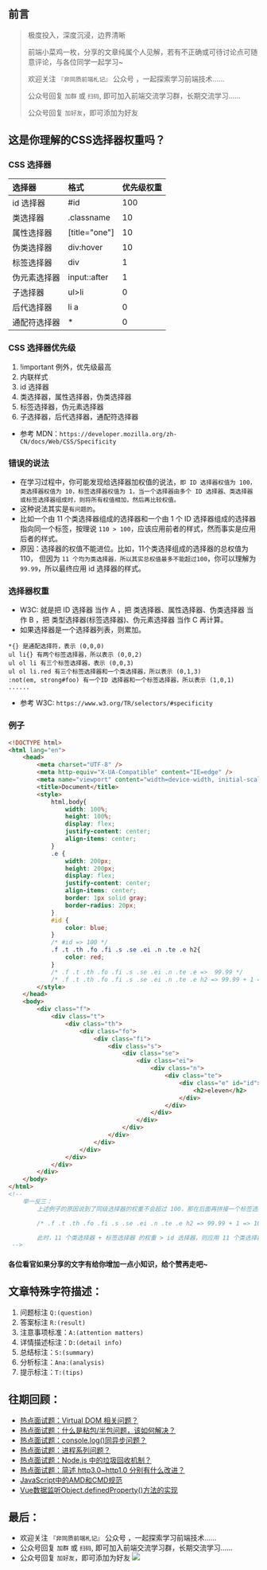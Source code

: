 ## 前言
>  极度投入，深度沉浸，边界清晰
>
>  前端小菜鸡一枚，分享的文章纯属个人见解，若有不正确或可待讨论点可随意评论，与各位同学一起学习~
>
>  欢迎关注 `『非同质前端札记』` 公众号 ，一起探索学习前端技术......
>
>  公众号回复 `加群` 或 `扫码`, 即可加入前端交流学习群，长期交流学习......
>
>  公众号回复 `加好友`，即可添加为好友

## 这是你理解的CSS选择器权重吗？
### CSS 选择器
| 选择器 | 格式 | 优先级权重 |
| :--- | :--- | :--- |
| id 选择器 | #id | 100 |
| 类选择器 | .classname | 10 |
| 属性选择器 | [title="one"] | 10 |
| 伪类选择器 | div:hover | 10 |
| 标签选择器 | div | 1 |
| 伪元素选择器 | input::after | 1 |
| 子选择器 |  ul>li | 0 |
| 后代选择器 |  li a | 0 |
| 通配符选择器 | * | 0 |

### CSS 选择器优先级
1.  !important 例外，优先级最高
2.  内联样式
3.  id 选择器
4.  类选择器，属性选择器，伪类选择器
5.  标签选择器，伪元素选择器
6.  子选择器，后代选择器，通配符选择器
-   参考 MDN：`https://developer.mozilla.org/zh-CN/docs/Web/CSS/Specificity`

### 错误的说法
-   在学习过程中，你可能发现给选择器加权值的说法，`即 ID 选择器权值为 100，类选择器权值为 10，标签选择器权值为 1，当一个选择器由多个 ID 选择器、类选择器或标签选择器组成时，则将所有权值相加，然后再比较权值。`
-   这种说法其实是`有问题的`。
-   比如一个由 11 个类选择器组成的选择器和一个由 1 个 ID 选择器组成的选择器指向同一个标签，按理说 `110 > 100`，应该应用前者的样式，然而事实是应用后者的样式。
-   原因：选择器的权值不能进位。比如，11个类选择组成的选择器的总权值为 110， 但因为 `11 个均为类选择器，所以其实总权值最多不能超过100`，你可以理解为`99.99`，所以最终应用 id 选择器的样式。

### 选择器权重
-   W3C: 就是把 ID 选择器 当作 A ，把 类选择器、属性选择器、伪类选择器 当作 B ，把 类型选择器(标签选择器)、伪元素选择器 当作 C 再计算。
-   如果选择器是一个选择器列表，则累加。
```
*{} 是通配选择符，表示 (0,0,0)
ul li{} 有两个标签选择器，所以表示 (0,0,2)
ul ol li 有三个标签选择器，表示 (0,0,3)
ul ol li.red 有三个标签选择器和一个类选择器，所以表示 (0,1,3)
:not(em, strong#foo) 有一个ID 选择器和一个标签选择器，所以表示 (1,0,1)
......
```
-   参考 W3C: `https://www.w3.org/TR/selectors/#specificity`

### 例子
```html
<!DOCTYPE html>
<html lang="en">
    <head>
        <meta charset="UTF-8" />
        <meta http-equiv="X-UA-Compatible" content="IE=edge" />
        <meta name="viewport" content="width=device-width, initial-scale=1.0" />
        <title>Document</title>
        <style>
            html,body{
                width: 100%;
                height: 100%;
                display: flex;
                justify-content: center;
                align-items: center;
            }
            .e {
                width: 200px;
                height: 200px;
                display: flex;
                justify-content: center;
                align-items: center;
                border: 1px solid gray;
                border-radius: 20px;
            }
            #id {
                color: blue;
            }
            /* #id => 100 */
            .f .t .th .fo .fi .s .se .ei .n .te .e h2{
                color: red;
            }
            /* .f .t .th .fo .fi .s .se .ei .n .te .e =>  99.99 */
            /* .f .t .th .fo .fi .s .se .ei .n .te .e h2 => 99.99 + 1 => 100.99*/
        </style>
    </head>
    <body>
        <div class="f">
            <div class="t">
                <div class="th">
                    <div class="fo">
                        <div class="fi">
                            <div class="s">
                                <div class="se">
                                    <div class="ei">
                                        <div class="n">
                                            <div class="te">
                                                <div class="e" id="id">
                                                    <h2>eleven</h2>
                                                </div>
                                            </div>
                                        </div>
                                    </div>
                                </div>
                            </div>
                        </div>
                    </div>
                </div>
            </div>
        </div>
    </body>
</html>
<!--
    举一反三：
        上述例子的原因说到了同级选择器的权重不会超过 100，那在后面再拼接一个标签选择器呢？

        /* .f .t .th .fo .fi .s .se .ei .n .te .e h2 => 99.99 + 1 => 100.99*/

        此时，11 个类选择器 + 标签选择器 的权重 > id 选择器，则应用 11 个类选择器 + 标签选择器 的样式
 -->
```
#### 各位看官如果分享的文字有给你增加一点小知识，给个赞再走吧~

## 文章特殊字符描述：
1. 问题标注 `Q:(question)`
2. 答案标注 `R:(result)`
3. 注意事项标准：`A:(attention matters)`
4. 详情描述标注：`D:(detail info)`
5. 总结标注：`S:(summary)`
6. 分析标注：`Ana:(analysis)`
7. 提示标注：`T:(tips)`

## 往期回顾：
-   [热点面试题：Virtual DOM 相关问题？](https://mp.weixin.qq.com/s/s3BBhTH9g2OrtOpyJ4tzbQ)
-   [热点面试题：什么是粘包/半包问题，该如何解决？](https://mp.weixin.qq.com/s/SORAN1c0_Pntajvjl-jK4g)
-   [热点面试题：console.log()同异步问题？](https://mp.weixin.qq.com/s/9ewYuCazPaZhDHwrfIWxTQ)
-   [热点面试题：进程系列问题？](https://mp.weixin.qq.com/s/J5ayE5XJElBFzn38qo7ytQ)
-   [热点面试题：Node.js 中的垃圾回收机制？](https://mp.weixin.qq.com/s/Guku1ARej2ZHwnrbXxmJJA)
-   [热点面试题：简述 http3.0~http1.0 分别有什么改进？](https://mp.weixin.qq.com/s/LkOWiDj5O68T85-577_UPA)
-   [JavaScript中的AMD和CMD规范](https://mp.weixin.qq.com/s/LkOWiDj5O68T85-577_UPA)
-   [Vue数据监听Object.definedProperty()方法的实现](https://mp.weixin.qq.com/s/1inW5dSZv26eJTC39REMdg)

## 最后：
-   欢迎关注 `『非同质前端札记』` 公众号 ，一起探索学习前端技术......
-   公众号回复 `加群` 或 `扫码`, 即可加入前端交流学习群，长期交流学习......
-   公众号回复 `加好友`，即可添加为好友
![](https://soo.run/13bdt)
